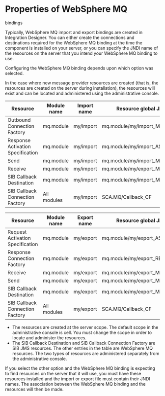 <!-- image -->

# Properties of WebSphere MQ
bindings

Typically, WebSphere MQ
import and export bindings are created in Integration Designer. You can
either create the connections and destinations required for the WebSphere MQ binding at the
time the component is installed on your server, or you can specify
the JNDI name of the resources on the server that you intend your WebSphere MQ binding to use.

Configuring the WebSphere MQ
binding depends upon which option was selected.

In the case
where new message provider resources are created (that
is, the resources are created on the server during installation),
the resources will exist and can be located and administered using
the administrative console.

| Resource                          | Module name   | Import name   | Resource global JNDI name         |
|-----------------------------------|---------------|---------------|-----------------------------------|
| Outbound Connection Factory       | mq.module     | my/import     | mq.module/my/import\_MQ\_CF         |
| Response Activation Specification | mq.module     | my/import     | mq.module/my/import\_AS            |
| Send                              | mq.module     | my/import     | mq.module/my/import\_MQ\_SEND\_D     |
| Receive                           | mq.module     | my/import     | mq.module/my/export\_MQ\_RECEIVE\_D  |
| SIB Callback Destination          | mq.module     | my/import     | mq.module/my/import\_MQ\_CALLBACK\_D |
| SIB Callback Connection Factory   | All modules   | my/import     | SCA.MQ/Callback\_CF                |

| Resource                         | Module name   | Export name   | Resource global JNDI name         |
|----------------------------------|---------------|---------------|-----------------------------------|
| Request Activation Specification | mq.module     | my/export     | mq.module/my/export\_AS            |
| Response Connection Factory      | mq.module     | my/export     | mq.module/my/export\_RESP\_CF       |
| Receive                          | mq.module     | my/export     | mq.module/my/export\_MQ\_RECEIVE\_D  |
| Send                             | mq.module     | my/export     | mq.module/my/export\_MQ\_SEND\_D     |
| SIB Callback Destination         | mq.module     | my/export     | mq.module/my/export\_MQ\_CALLBACK\_D |
| SIB Callback Connection Factory  | All modules   | my/export     | SCA.MQ/Callback\_CF                |

- The resources are created at the server
scope. The default scope
in the administrative console is cell. You must change the scope in
order to locate and administer the resources.
- The SIB Callback
Destination and SIB Callback Connection Factory
are SIB JMS resources. The other entries in the table are WebSphere MQ resources. The
two types of resources are administered separately from the administrative
console.

If you select the other option and
the WebSphere MQ binding
is expecting to find
resources on the server that it will use, you must have these resources
installed and the import or export file must contain their JNDI names.
The association between the WebSphere MQ
binding and the resources will then be made.